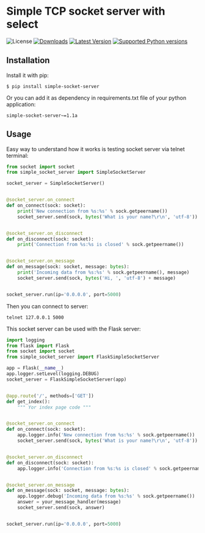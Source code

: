 # Simple TCP socket server with select

![License](https://img.shields.io/badge/License-BSD%203--Clause-green)
[![Downloads](https://img.shields.io/pypi/dm/simple-socket-server.svg?color=orange)](https://pypi.python.org/pypi/simple-socket-server)
[![Latest Version](https://img.shields.io/pypi/v/simple-socket-server.svg)](https://pypi.python.org/pypi/simple-socket-server)
[![Supported Python versions](https://img.shields.io/pypi/pyversions/simple-socket-server.svg)](https://pypi.python.org/pypi/simple-socket-server)

## Installation

Install it with pip:

```shell
$ pip install simple-socket-server
```

Or you can add it as dependency in requirements.txt file of your python application:

```
simple-socket-server~=1.1a
```

## Usage

Easy way to understand how it works is testing socket server via telnet terminal:

```python
from socket import socket
from simple_socket_server import SimpleSocketServer

socket_server = SimpleSocketServer()


@socket_server.on_connect
def on_connect(sock: socket):
    print('New connection from %s:%s' % sock.getpeername())
    socket_server.send(sock, bytes('What is your name?\r\n', 'utf-8'))


@socket_server.on_disconnect
def on_disconnect(sock: socket):
    print('Connection from %s:%s is closed' % sock.getpeername())


@socket_server.on_message
def on_message(sock: socket, message: bytes):
    print('Incoming data from %s:%s' % sock.getpeername(), message)
    socket_server.send(sock, bytes('Hi, ', 'utf-8') + message)


socket_server.run(ip='0.0.0.0', port=5000)

```

Then you can connect to server:

```shell
telnet 127.0.0.1 5000
```

This socket server can be used with the Flask server:

```python
import logging
from flask import Flask
from socket import socket
from simple_socket_server import FlaskSimpleSocketServer

app = Flask(__name__)
app.logger.setLevel(logging.DEBUG)
socket_server = FlaskSimpleSocketServer(app)


@app.route('/', methods=['GET'])
def get_index():
    """ Yor index page code """


@socket_server.on_connect
def on_connect(sock: socket):
    app.logger.info('New connection from %s:%s' % sock.getpeername())
    socket_server.send(sock, bytes('What is your name?\r\n', 'utf-8'))


@socket_server.on_disconnect
def on_disconnect(sock: socket):
    app.logger.info('Connection from %s:%s is closed' % sock.getpeername())


@socket_server.on_message
def on_message(sock: socket, message: bytes):
    app.logger.debug('Incoming data from %s:%s' % sock.getpeername())
    answer = your_message_handler(message)
    socket_server.send(sock, answer)


socket_server.run(ip='0.0.0.0', port=5000)

```